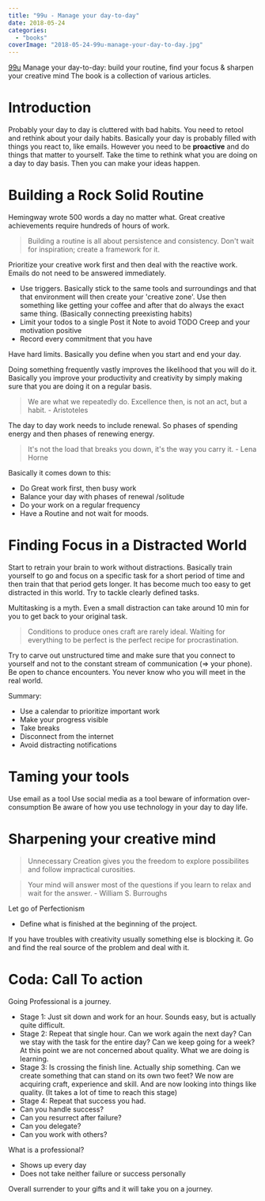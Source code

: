 ```yaml
---
title: "99u - Manage your day-to-day"
date: 2018-05-24
categories:
  - "books"
coverImage: "2018-05-24-99u-manage-your-day-to-day.jpg"
---
```


[99u](https://99u.adobe.com/ "https://99u.adobe.com/") Manage your day-to-day: build your routine, find your focus & sharpen your creative mind The book is a collection of various articles.

# Introduction

Probably your day to day is cluttered with bad habits. You need to retool and rethink about your daily habits. Basically your day is probably filled with things you react to, like emails. However you need to be **proactive** and do things that matter to yourself. Take the time to rethink what you are doing on a day to day basis. Then you can make your ideas happen.

# Building a Rock Solid Routine

Hemingway wrote 500 words a day no matter what. Great creative achievements require hundreds of hours of work.

> Building a routine is all about persistence and consistency. Don't wait for inspiration; create a framework for it.

Prioritize your creative work first and then deal with the reactive work. Emails do not need to be answered immediately.

- Use triggers. Basically stick to the same tools and surroundings and that that environment will then create your 'creative zone'. Use then something like getting your coffee and after that do always the exact same thing. (Basically connecting preexisting habits)
- Limit your todos to a single Post it Note to avoid TODO Creep and your motivation positive
- Record every commitment that you have

Have hard limits. Basically you define when you start and end your day.

Doing something frequently vastly improves the likelihood that you will do it. Basically you improve your productivity and creativity by simply making sure that you are doing it on a regular basis.

> We are what we repeatedly do. Excellence then, is not an act, but a habit. - Aristoteles

The day to day work needs to include renewal. So phases of spending energy and then phases of renewing energy.

> It's not the load that breaks you down, it's the way you carry it. - Lena Horne

Basically it comes down to this:

- Do Great work first, then busy work
- Balance your day with phases of renewal /solitude
- Do your work on a regular frequency
- Have a Routine and not wait for moods.

# Finding Focus in a Distracted World

Start to retrain your brain to work without distractions. Basically train yourself to go and focus on a specific task for a short period of time and then train that that period gets longer. It has become much too easy to get distracted in this world. Try to tackle clearly defined tasks.

Multitasking is a myth. Even a small distraction can take around 10 min for you to get back to your original task.

> Conditions to produce ones craft are rarely ideal. Waiting for everything to be perfect is the perfect recipe for procrastination.

Try to carve out unstructured time and make sure that you connect to yourself and not to the constant stream of communication (=> your phone). Be open to chance encounters. You never know who you will meet in the real world.

Summary:

- Use a calendar to prioritize important work
- Make your progress visible
- Take breaks
- Disconnect from the internet
- Avoid distracting notifications

# Taming your tools

Use email as a tool Use social media as a tool beware of information over-consumption Be aware of how you use technology in your day to day life.

# Sharpening your creative mind

> Unnecessary Creation gives you the freedom to explore possibilites and follow impractical curosities.

> Your mind will answer most of the questions if you learn to relax and wait for the answer. - William S. Burroughs

Let go of Perfectionism

- Define what is finished at the beginning of the project.

If you have troubles with creativity usually something else is blocking it. Go and find the real source of the problem and deal with it.

# Coda: Call To action

Going Professional is a journey.

- Stage 1: Just sit down and work for an hour. Sounds easy, but is actually quite difficult.
- Stage 2: Repeat that single hour. Can we work again the next day? Can we stay with the task for the entire day? Can we keep going for a week? At this point we are not concerned about quality. What we are doing is learning.
- Stage 3: Is crossing the finish line. Actually ship something. Can we create something that can stand on its own two feet? We now are acquiring craft, experience and skill. And are now looking into things like quality. (It takes a lot of time to reach this stage)
- Stage 4: Repeat that success you had.
- Can you handle success?
- Can you resurrect after failure?
- Can you delegate?
- Can you work with others?

What is a professional?

- Shows up every day
- Does not take neither failure or success personally

Overall surrender to your gifts and it will take you on a journey.
